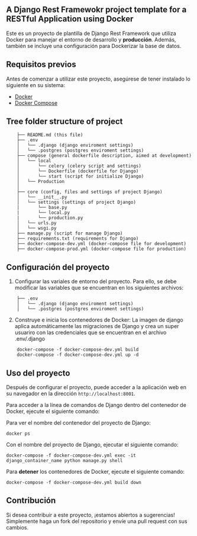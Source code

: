 ## A Django Rest Framewokr project template for a RESTful Application using Docker

Este es un proyecto de plantilla de Django Rest Framework que utiliza Docker para manejar el entorno de desarrollo y **producción**. Además, también se incluye una configuración para Dockerizar la base de datos.

## Requisitos previos

Antes de comenzar a utilizar este proyecto, asegúrese de tener instalado lo siguiente en su sistema:

- [Docker](https://www.docker.com/)
- [Docker Compose](https://docs.docker.com/compose/)

## Tree folder structure of project
```
    ├── README.md (this file)
    ├── .env
    │   └── .django (django enviroment settings)
    │   └── .postgres (postgres enviroment settings)
    ├── compose (general dockerfile description, aimed at development)
    │   └── local
    │       └── celery (celery script and settings)
    │       └── Dockerfile (dockerfile for Django)
    │       └── start (script for initialize Django)
    │   └── Production
    │     
    ├── core (config, files and settings of project Django)
    │   └── __init__.py
    │   └── settings (settings of project Django)
    |       └── base.py
    |       └── local.py
    |       └── production.py
    │   └── urls.py
    │   └── wsgi.py
    ├── manage.py (script for manage Django)
    ├── requirements.txt (requirements for Django)
    ├── docker-compose-dev.yml (docker-compose file for development)
    ├── docker-compose-prod.yml (docker-compose file for production)

```

## Configuración del proyecto

1. Configurar las variales de entorno del proyecto. Para ello, se debe modificar las variables que se encuentran en los siguientes archivos:
```
    ├── .env
    │   └── .django (django enviroment settings)
    │   └── .postgres (postgres enviroment settings)
```

2. Construye e inicia los contenedores de Docker:
    La imagen de django aplica automáticamente las migraciones de Django y crea un super usuariro con las credenciales que se encuentran en el archivo .env/.django

```
    docker-compose -f docker-compose-dev.yml build
    docker-compose -f docker-compose-dev.yml up -d
```

## Uso del proyecto

Después de configurar el proyecto, puede acceder a la aplicación web en su navegador en la dirección `http://localhost:8001`.

Para acceder a la línea de comandos de Django dentro del contenedor de Docker, ejecute el siguiente comando:

Para ver el nombre del contenedor del proyecto de Django:
```
docker ps
```

Con el nombre del proyecto de Django, ejecutar el siguiente comando:

```
docker-compose -f docker-compose-dev.yml exec -it django_container_name python manage.py shell
```

Para **detener** los contenedores de Docker, ejecute el siguiente comando:

```
docker-compose -f docker-compose-dev.yml build down
```


## Contribución

Si desea contribuir a este proyecto, ¡estamos abiertos a sugerencias! Simplemente haga un fork del repositorio y envíe una pull request con sus cambios.
